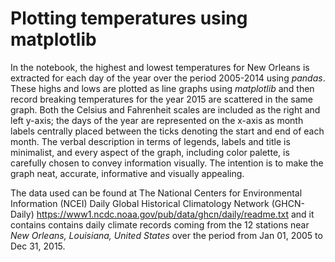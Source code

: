 # Plotting temperatures using matplotlib
In the notebook, the highest and lowest temperatures for New Orleans is extracted for each day of the year over the 
period 2005-2014 using *pandas*. These highs and lows are plotted as line graphs using *matplotlib* and then record breaking temperatures for the year 2015 are scattered in the same graph. Both the Celsius and Fahrenheit scales are included as the right and left y-axis; the days of the year are represented on the x-axis as month labels centrally placed between the ticks denoting the start and end of each month. The verbal description in terms of legends, labels and title is minimalist, and every aspect of the graph, including color palette, is carefully chosen to convey information visually. The intention is to make the graph neat, accurate, informative and visually appealing. 

The data used can be found at The National Centers for Environmental Information (NCEI) Daily Global Historical Climatology Network (GHCN-Daily) https://www1.ncdc.noaa.gov/pub/data/ghcn/daily/readme.txt and it contains contains daily climate records coming from the 12 stations near *New Orleans, Louisiana, United States* over the period from Jan 01, 2005 to Dec 31, 2015.
